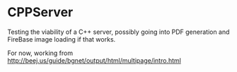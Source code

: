 # CPPServer
Testing the viability of a C++ server, possibly going into PDF generation and FireBase image loading if that works.

For now, working from http://beej.us/guide/bgnet/output/html/multipage/intro.html